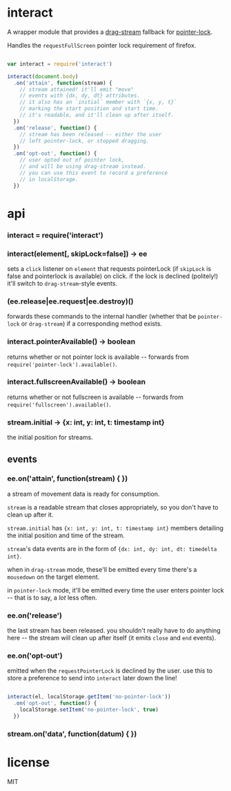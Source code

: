 # interact

A wrapper module that provides a [drag-stream](https://github.com/chrisdickinson/drag-stream) fallback for [pointer-lock](https://github.com/chrisdickinson/pointer-lock).

Handles the `requestFullScreen` pointer lock requirement of firefox.

```javascript

var interact = require('interact')

interact(document.body)
  .on('attain', function(stream) {
    // stream attained! it'll emit "move"
    // events with {dx, dy, dt} attributes.
    // it also has an `initial` member with `{x, y, t}`
    // marking the start position and start time.
    // it's readable, and it'll clean up after itself. 
  })
  .on('release', function() {
    // stream has been released -- either the user
    // left pointer-lock, or stopped dragging.
  })
  .on('opt-out', function() {
    // user opted out of pointer lock,
    // and will be using drag-stream instead.
    // you can use this event to record a preference
    // in localStorage.
  })
```

# api

### interact = require('interact')
### interact(element[, skipLock=false]) -> ee

sets a `click` listener on `element` that requests pointerLock (if `skipLock` is false and
pointerlock is available) on click. if the lock is declined (politely!) it'll switch to 
`drag-stream`-style events.

### (ee.release|ee.request|ee.destroy)()

forwards these commands to the internal handler (whether that be `pointer-lock` or `drag-stream`)
if a corresponding method exists.

### interact.pointerAvailable() -> boolean

returns whether or not pointer lock is available -- forwards from `require('pointer-lock').available()`.

### interact.fullscreenAvailable() -> boolean

returns whether or not fullscreen is available -- forwards from `require('fullscreen').available()`.

### stream.initial -> {x: int, y: int, t: timestamp int}

the initial position for streams.

## events

### ee.on('attain', function(stream) { })

a stream of movement data is ready for consumption.

`stream` is a readable stream that closes appropriately, so you don't have to clean up after it.

`stream.initial` has `{x: int, y: int, t: timestamp int}` members detailing the initial position
and time of the stream.

`stream`'s data events are in the form of `{dx: int, dy: int, dt: timedelta int}`.

when in `drag-stream` mode, these'll be emitted every time there's a `mousedown` on the target element.

in `pointer-lock` mode, it'll be emitted every time the user enters pointer lock -- that is to say, a *lot* less often.

### ee.on('release')

the last stream has been released. you shouldn't really have to do anything here -- the
stream will clean up after itself (it emits `close` and `end` events).

### ee.on('opt-out')

emitted when the `requestPointerLock` is declined by the user. use this to store a preference
to send into `interact` later down the line!

```javascript

interact(el, localStorage.getItem('no-pointer-lock'))
  .on('opt-out', function() {
    localStorage.setItem('no-pointer-lock', true)
  })

```

### stream.on('data', function(datum) { })

# license

MIT
